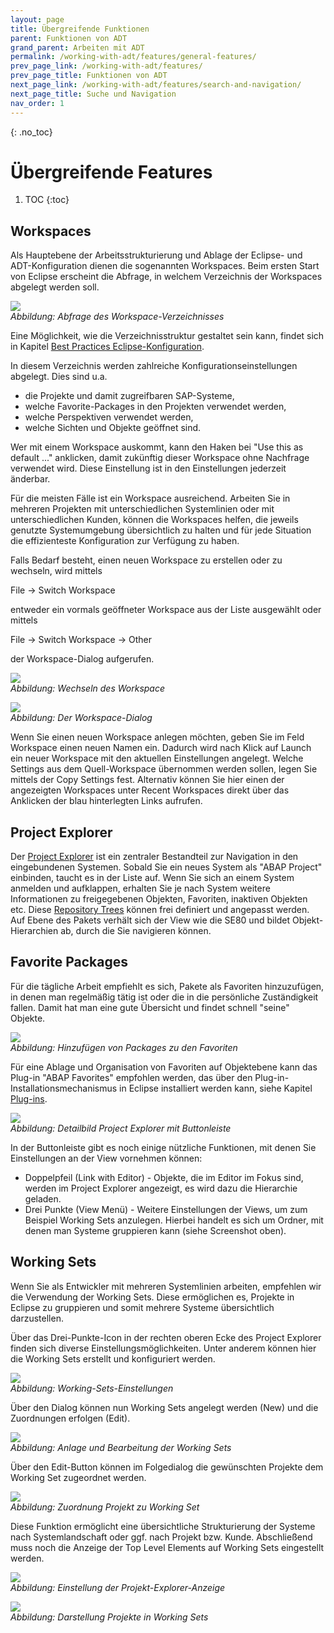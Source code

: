 ```yaml
---
layout: page
title: Übergreifende Funktionen
parent: Funktionen von ADT
grand_parent: Arbeiten mit ADT
permalink: /working-with-adt/features/general-features/
prev_page_link: /working-with-adt/features/
prev_page_title: Funktionen von ADT
next_page_link: /working-with-adt/features/search-and-navigation/
next_page_title: Suche und Navigation
nav_order: 1
---
```


{: .no_toc}
# Übergreifende Features

1. TOC
{:toc}

## Workspaces

Als Hauptebene der Arbeitsstrukturierung und Ablage der Eclipse- und ADT-Konfiguration dienen die sogenannten Workspaces. Beim ersten Start von Eclipse erscheint die Abfrage, in welchem Verzeichnis der Workspaces abgelegt werden soll.

![](../../img/image91.png)  
<span class="img-caption" markdown=1>
*Abbildung: Abfrage des Workspace-Verzeichnisses*
</span>

Eine Möglichkeit, wie die Verzeichnisstruktur gestaltet sein kann, findet sich in Kapitel [Best Practices Eclipse-Konfiguration](/ADT-Leitfaden/best-practices-configuration).

In diesem Verzeichnis werden zahlreiche Konfigurationseinstellungen abgelegt. Dies sind u.a.

- die Projekte und damit zugreifbaren SAP-Systeme,
- welche Favorite-Packages in den Projekten verwendet werden,
- welche Perspektiven verwendet werden,
- welche Sichten und Objekte geöffnet sind.

Wer mit einem Workspace auskommt, kann den Haken bei "Use this as default ..." anklicken, damit zukünftig dieser Workspace ohne Nachfrage verwendet wird. Diese Einstellung ist in den Einstellungen jederzeit änderbar.

Für die meisten Fälle ist ein Workspace ausreichend. Arbeiten Sie in mehreren Projekten mit unterschiedlichen Systemlinien oder mit unterschiedlichen Kunden, können die Workspaces helfen, die jeweils genutzte Systemumgebung übersichtlich zu halten und für jede Situation die effizienteste Konfiguration zur Verfügung zu haben.

Falls Bedarf besteht, einen neuen Workspace zu erstellen oder zu wechseln, wird mittels

File → Switch Workspace

entweder ein vormals geöffneter Workspace aus der Liste ausgewählt oder mittels

File → Switch Workspace → Other

der Workspace-Dialog aufgerufen.

![](../../img/image92.png)  
<span class="img-caption" markdown=1>
*Abbildung: Wechseln des Workspace*
</span>

![](../../img/image93.png)  
<span class="img-caption" markdown=1>
*Abbildung: Der Workspace-Dialog*
</span>

Wenn Sie einen neuen Workspace anlegen möchten, geben Sie im Feld Workspace einen neuen Namen ein. Dadurch wird nach Klick auf Launch ein neuer Workspace mit den aktuellen Einstellungen angelegt. Welche Settings aus dem Quell-Workspace übernommen werden sollen, legen Sie mittels der Copy Settings fest. Alternativ können Sie hier einen der angezeigten Workspaces unter Recent Workspaces direkt über das Anklicken der blau hinterlegten Links aufrufen.

## Project Explorer

Der [Project Explorer](https://help.sap.com/docs/ABAP_PLATFORM_NEW/c238d694b825421f940829321ffa326a/7135530f575b4f87bff9ae9f0fde4488.html) ist ein zentraler Bestandteil zur Navigation in den eingebundenen Systemen. Sobald Sie ein neues System als "ABAP Project" einbinden, taucht es in der Liste auf. Wenn Sie sich an einem System anmelden und aufklappen, erhalten Sie je nach System weitere Informationen zu freigegebenen Objekten, Favoriten, inaktiven Objekten etc. Diese [Repository Trees](https://help.sap.com/docs/ABAP_PLATFORM_NEW/c238d694b825421f940829321ffa326a/c5660c7ea8ae4955bc565a6256ea061d.html) können frei definiert und angepasst werden. Auf Ebene des Pakets verhält sich der View wie die SE80 und bildet Objekt-Hierarchien ab, durch die Sie navigieren können.

## Favorite Packages

Für die tägliche Arbeit empfiehlt es sich, Pakete als Favoriten hinzuzufügen, in denen man regelmäßig tätig ist oder die in die persönliche Zuständigkeit fallen. Damit hat man eine gute Übersicht und findet schnell "seine" Objekte.

![](../../img/image35.png)  
<span class="img-caption" markdown=1>
*Abbildung: Hinzufügen von Packages zu den Favoriten*
</span>

Für eine Ablage und Organisation von Favoriten auf Objektebene kann das Plug-in "ABAP Favorites" empfohlen werden, das über den Plug-in-Installationsmechanismus in Eclipse installiert werden kann, siehe Kapitel [Plug-ins](/ADT-Leitfaden/plug-ins).

![](../../img/image70.png)  
<span class="img-caption" markdown=1>
*Abbildung: Detailbild Project Explorer mit Buttonleiste*
</span>

In der Buttonleiste gibt es noch einige nützliche Funktionen, mit denen Sie Einstellungen an der View vornehmen können:

- Doppelpfeil (Link with Editor) - Objekte, die im Editor im Fokus sind, werden im Project Explorer angezeigt, es wird dazu die Hierarchie geladen.
- Drei Punkte (View Menü) - Weitere Einstellungen der Views, um zum Beispiel Working Sets anzulegen. Hierbei handelt es sich um Ordner, mit denen man Systeme gruppieren kann (siehe Screenshot oben).

## Working Sets

Wenn Sie als Entwickler mit mehreren Systemlinien arbeiten, empfehlen wir die Verwendung der Working Sets. Diese ermöglichen es, Projekte in Eclipse zu gruppieren und somit mehrere Systeme übersichtlich darzustellen.

Über das Drei-Punkte-Icon in der rechten oberen Ecke des Project Explorer finden sich diverse Einstellungsmöglichkeiten. Unter anderem können hier die Working Sets erstellt und konfiguriert werden.

![](../../img/image95.png)  
<span class="img-caption" markdown=1>
*Abbildung: Working-Sets-Einstellungen*
</span>

Über den Dialog können nun Working Sets angelegt werden (New) und die Zuordnungen erfolgen (Edit).

![](../../img/image55.png)  
<span class="img-caption" markdown=1>
*Abbildung: Anlage und Bearbeitung der Working Sets*
</span>

Über den Edit-Button können im Folgedialog die gewünschten Projekte dem Working Set zugeordnet werden.

![](../../img/image54.png)  
<span class="img-caption" markdown=1>
*Abbildung: Zuordnung Projekt zu Working Set*
</span>

Diese Funktion ermöglicht eine übersichtliche Strukturierung der Systeme nach Systemlandschaft oder ggf. nach Projekt bzw. Kunde. Abschließend muss noch die Anzeige der Top Level Elements auf Working Sets eingestellt werden.

![](../../img/image56.png)  
<span class="img-caption" markdown=1>
*Abbildung: Einstellung der Projekt-Explorer-Anzeige*
</span>

![](../../img/image57.png)  
<span class="img-caption" markdown=1>
*Abbildung: Darstellung Projekte in Working Sets*
</span>
